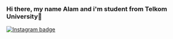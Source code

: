 ### Hi there, my name Alam and i'm student from Telkom University👋

[![Instagram badge](https://img.shields.io/badge/Instagram-405DE6?style=plastic&logo=instagram&logoColor=white&link=https://www.instagram.com/randikadwim/&link=)](https://https://www.instagram.com/ashydiki_malik/)
